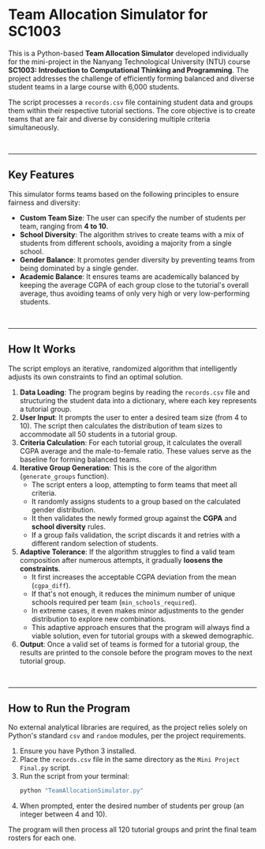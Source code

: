 # Team Allocation Simulator for SC1003

This is a Python-based **Team Allocation Simulator** developed individually for the mini-project in the Nanyang Technological University (NTU) course **SC1003: Introduction to Computational Thinking and Programming**. The project addresses the challenge of efficiently forming balanced and diverse student teams in a large course with 6,000 students.

The script processes a `records.csv` file containing student data and groups them within their respective tutorial sections. The core objective is to create teams that are fair and diverse by considering multiple criteria simultaneously.

<br>


---

## Key Features

This simulator forms teams based on the following principles to ensure fairness and diversity:

* **Custom Team Size**: The user can specify the number of students per team, ranging from **4 to 10**.
* **School Diversity**: The algorithm strives to create teams with a mix of students from different schools, avoiding a majority from a single school.
* **Gender Balance**: It promotes gender diversity by preventing teams from being dominated by a single gender.
* **Academic Balance**: It ensures teams are academically balanced by keeping the average CGPA of each group close to the tutorial's overall average, thus avoiding teams of only very high or very low-performing students.

<br>


---

## How It Works

The script employs an iterative, randomized algorithm that intelligently adjusts its own constraints to find an optimal solution.

1.  **Data Loading**: The program begins by reading the `records.csv` file and structuring the student data into a dictionary, where each key represents a tutorial group.
2.  **User Input**: It prompts the user to enter a desired team size (from 4 to 10). The script then calculates the distribution of team sizes to accommodate all 50 students in a tutorial group.
3.  **Criteria Calculation**: For each tutorial group, it calculates the overall CGPA average and the male-to-female ratio. These values serve as the baseline for forming balanced teams.
4.  **Iterative Group Generation**: This is the core of the algorithm (`generate_groups` function).
    * The script enters a loop, attempting to form teams that meet all criteria.
    * It randomly assigns students to a group based on the calculated gender distribution.
    * It then validates the newly formed group against the **CGPA** and **school diversity** rules.
    * If a group fails validation, the script discards it and retries with a different random selection of students.
5.  **Adaptive Tolerance**: If the algorithm struggles to find a valid team composition after numerous attempts, it gradually **loosens the constraints**.
    * It first increases the acceptable CGPA deviation from the mean (`cgpa_diff`).
    * If that's not enough, it reduces the minimum number of unique schools required per team (`min_schools_required`).
    * In extreme cases, it even makes minor adjustments to the gender distribution to explore new combinations.
    * This adaptive approach ensures that the program will always find a viable solution, even for tutorial groups with a skewed demographic.
6.  **Output**: Once a valid set of teams is formed for a tutorial group, the results are printed to the console before the program moves to the next tutorial group.

<!--*[A flowchart illustrating the team generation algorithm should be placed here]* -->

<br>

---

## How to Run the Program

No external analytical libraries are required, as the project relies solely on Python's standard `csv` and `random` modules, per the project requirements.

1.  Ensure you have Python 3 installed.
2.  Place the `records.csv` file in the same directory as the `Mini Project Final.py` script.
3.  Run the script from your terminal:
    ```bash
    python "TeamAllocationSimulator.py"
    ```
4.  When prompted, enter the desired number of students per group (an integer between 4 and 10).

The program will then process all 120 tutorial groups and print the final team rosters for each one.
